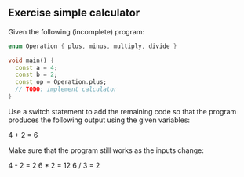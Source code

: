 ## Exercise simple calculator

Given the following (incomplete) program:

```dart
enum Operation { plus, minus, multiply, divide }

void main() {
  const a = 4;
  const b = 2;
  const op = Operation.plus;
  // TODO: implement calculator
}
```

Use a switch statement to add the remaining code so that the program produces the following output using the given variables:

4 + 2 = 6

Make sure that the program still works as the inputs change:

4 - 2 = 2
6 * 2 = 12
6 / 3 = 2